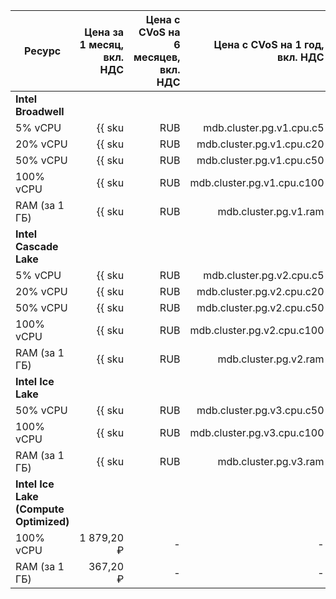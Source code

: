 
| Ресурс        | Цена за 1 месяц,<br>вкл. НДС                          | Цена с CVoS на 6 месяцев,<br>вкл. НДС                                              | Цена с CVoS на 1 год,<br>вкл. НДС                                                  |
|---------------|------------------------------------------------------:|-----------------------------------------------------------------------------------:|-----------------------------------------------------------------------------------:|
| **Intel Broadwell**                                                                                                                                                                                                                             |
| 5% vCPU       | {{ sku|RUB|mdb.cluster.pg.v1.cpu.c5|month|string }}   | −                                                                                  | −                                                                                  |
| 20% vCPU      | {{ sku|RUB|mdb.cluster.pg.v1.cpu.c20|month|string }}  | −                                                                                  | −                                                                                  |
| 50% vCPU      | {{ sku|RUB|mdb.cluster.pg.v1.cpu.c50|month|string }}  | −                                                                                  | −                                                                                  |
| 100% vCPU     | {{ sku|RUB|mdb.cluster.pg.v1.cpu.c100|month|string }} | −                                                                                  | −                                                                                  |
| RAM (за 1 ГБ) | {{ sku|RUB|mdb.cluster.pg.v1.ram|month|string }}      | −                                                                                  | −                                                                                  |
| **Intel Cascade Lake**                                                                                                                                                                                                                          |
| 5% vCPU       | {{ sku|RUB|mdb.cluster.pg.v2.cpu.c5|month|string }}   | −                                                                                  | −                                                                                  |
| 20% vCPU      | {{ sku|RUB|mdb.cluster.pg.v2.cpu.c20|month|string }}  | −                                                                                  | −                                                                                  |
| 50% vCPU      | {{ sku|RUB|mdb.cluster.pg.v2.cpu.c50|month|string }}  | −                                                                                  | −                                                                                  |
| 100% vCPU     | {{ sku|RUB|mdb.cluster.pg.v2.cpu.c100|month|string }} | {{ sku|RUB|v1.commitment.selfcheckout.m6.mdb.pg.cpu.c100.v2|month|string }} (-15%) | {{ sku|RUB|v1.commitment.selfcheckout.y1.mdb.pg.cpu.c100.v2|month|string }} (-22%) |
| RAM (за 1 ГБ) | {{ sku|RUB|mdb.cluster.pg.v2.ram|month|string }}      | {{ sku|RUB|v1.commitment.selfcheckout.m6.mdb.pg.ram.v2|month|string }} (-15%)      | {{ sku|RUB|v1.commitment.selfcheckout.y1.mdb.pg.ram.v2|month|string }} (-22%)      |
| **Intel Ice Lake**                                                                                                                                                                                                                              |
| 50% vCPU      | {{ sku|RUB|mdb.cluster.pg.v3.cpu.c50|month|string }}  | −                                                                                  | −                                                                                  |
| 100% vCPU     | {{ sku|RUB|mdb.cluster.pg.v3.cpu.c100|month|string }} | {{ sku|RUB|v1.commitment.selfcheckout.m6.mdb.pg.cpu.c100.v3|month|string }} (-15%) | {{ sku|RUB|v1.commitment.selfcheckout.y1.mdb.pg.cpu.c100.v3|month|string }} (-22%) |
| RAM (за 1 ГБ) | {{ sku|RUB|mdb.cluster.pg.v3.ram|month|string }}      | {{ sku|RUB|v1.commitment.selfcheckout.m6.mdb.pg.ram.v3|month|string }} (-15%)      | {{ sku|RUB|v1.commitment.selfcheckout.y1.mdb.pg.ram.v3|month|string }} (-22%)      |
| **Intel Ice Lake (Compute Optimized)** |
| 100% vCPU | 1 879,20 ₽ | - | - |
| RAM (за 1 ГБ) | 367,20 ₽ | - | - |


